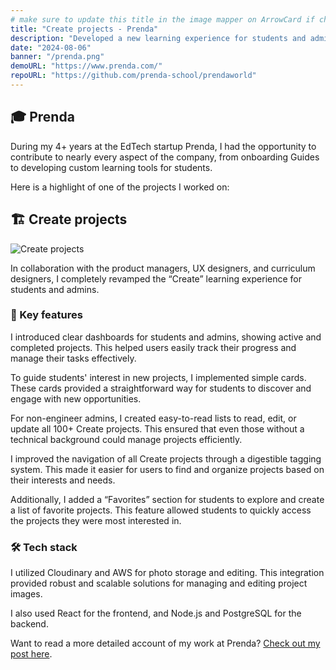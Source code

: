 ```yaml
---
# make sure to update this title in the image mapper on ArrowCard if changed
title: "Create projects - Prenda"
description: "Developed a new learning experience for students and admins to create projects."
date: "2024-08-06"
banner: "/prenda.png"
demoURL: "https://www.prenda.com/"
repoURL: "https://github.com/prenda-school/prendaworld"
---
```


## 🎓 Prenda

During my 4+ years at the EdTech startup Prenda, I had the opportunity to contribute to nearly every aspect of the company, from onboarding Guides to developing custom learning tools for students.

Here is a highlight of one of the projects I worked on:

## 🏗️ Create projects

![Create projects](/create.png)

In collaboration with the product managers, UX designers, and curriculum designers, I completely revamped the “Create” learning experience for students and admins.

### 🚀 Key features

I introduced clear dashboards for students and admins, showing active and completed projects. This helped users easily track their progress and manage their tasks effectively.

To guide students' interest in new projects, I implemented simple cards. These cards provided a straightforward way for students to discover and engage with new opportunities.

For non-engineer admins, I created easy-to-read lists to read, edit, or update all 100+ Create projects. This ensured that even those without a technical background could manage projects efficiently.

I improved the navigation of all Create projects through a digestible tagging system. This made it easier for users to find and organize projects based on their interests and needs.

Additionally, I added a “Favorites” section for students to explore and create a list of favorite projects. This feature allowed students to quickly access the projects they were most interested in.

### 🛠️ Tech stack

I utilized Cloudinary and AWS for photo storage and editing. This integration provided robust and scalable solutions for managing and editing project images.

I also used React for the frontend, and Node.js and PostgreSQL for the backend.

Want to read a more detailed account of my work at Prenda? [Check out my post here](/blog/02-working-at-an-education-startup).

